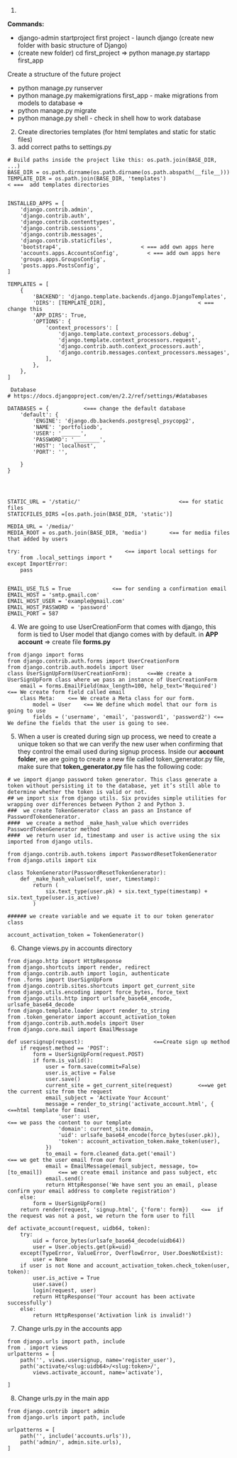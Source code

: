 1)
**Commands:**
- django-admin startproject first project  - launch django (create new folder with basic structure of Django) 
- (create new folder) cd first_project => python manage.py startapp first_app

Create a structure of the future project 

- python manage.py runserver
- python manage.py makemigrations first_app - make migrations from models to database =>
- python manage.py migrate
- python manage.py shell - check in shell how to work database


2) Create directories templates (for html templates and static for static files)
3) add correct paths to settings.py
```
# Build paths inside the project like this: os.path.join(BASE_DIR, ...)
BASE_DIR = os.path.dirname(os.path.dirname(os.path.abspath(__file__)))   
TEMPLATE_DIR = os.path.join(BASE_DIR, 'templates')                     < ===  add templates directories


INSTALLED_APPS = [
    'django.contrib.admin',
    'django.contrib.auth',
    'django.contrib.contenttypes',
    'django.contrib.sessions',
    'django.contrib.messages',
    'django.contrib.staticfiles',
    'bootstrap4',                         < === add own apps here
    'accounts.apps.AccountsConfig',         < === add own apps here
    'groups.apps.GroupsConfig',
    'posts.apps.PostsConfig',
]

TEMPLATES = [
    {
        'BACKEND': 'django.template.backends.django.DjangoTemplates',
        'DIRS': [TEMPLATE_DIR],                             < === change this
        'APP_DIRS': True,
        'OPTIONS': {
            'context_processors': [
                'django.template.context_processors.debug',
                'django.template.context_processors.request',
                'django.contrib.auth.context_processors.auth',
                'django.contrib.messages.context_processors.messages',
            ],
        },
    },
]

 Database
# https://docs.djangoproject.com/en/2.2/ref/settings/#databases

DATABASES = {           <=== change the default database
    'default': {
        'ENGINE': 'django.db.backends.postgresql_psycopg2',
        'NAME': 'portfoliodb',
        'USER': '______',
        'PASSWORD': '________',
        'HOST': 'localhost',
        'PORT': '',

    }
}




STATIC_URL = '/static/'                               <== for static files 
STATICFILES_DIRS =[os.path.join(BASE_DIR, 'static')]

MEDIA_URL = '/media/'
MEDIA_ROOT = os.path.join(BASE_DIR, 'media')       <== for media files that added by users

try:                                 <== import local settings for 
    from .local_settings import *
except ImportError:
    pass


EMAIL_USE_TLS = True             <== for sending a confirmation email
EMAIL_HOST = 'smtp.gmail.com'
EMAIL_HOST_USER = 'example@gmail.com'
EMAIL_HOST_PASSWORD = 'password'
EMAIL_PORT = 587

```

4) We are going to use UserCreationForm that comes with django, this form is tied to User model that django comes with by default. in **APP account** => create file **forms.py**

```
from django import forms
from django.contrib.auth.forms import UserCreationForm
from django.contrib.auth.models import User
class UserSignUpForm(UserCreationForm):     <==We create a UserSignUpForm class where we pass an instance of UserCreationForm
    email = forms.EmailField(max_length=100, help_text='Required')  <== We create form field called email 
    class Meta:    <== We create a Meta class for our form.
        model = User    <== We define which model that our form is going to use
        fields = ('username', 'email', 'password1', 'password2') <== We define the fields that the user is going to see.

```
5) When a user is created during sign up process, we need to create a unique token so that we can verify the new user when confirming that they control the email used during signup process. Inside our **account folder**, we are going to create a new file called token_generator.py file, make sure that **token_generator.py** file has the following code:

```
# we import django password token generator. This class generate a token without persisting it to the database, yet it’s still able to determine whether the token is valid or not. 
## we import six from django utils. Six provides simple utilities for wrapping over differences between Python 2 and Python 3.
###  we create TokenGenerator class an pass an Instance of PasswordTokenGenerator.
####  we create a method _make_hash_value which overrides PasswordTokenGenerator method
####  we return user id, timestamp and user is active using the six imported from django utils.

from django.contrib.auth.tokens import PasswordResetTokenGenerator
from django.utils import six

class TokenGenerator(PasswordResetTokenGenerator):  
    def _make_hash_value(self, user, timestamp):
        return (
            six.text_type(user.pk) + six.text_type(timestamp) + six.text_type(user.is_active)
        )
        
###### we create variable and we equate it to our token generator class
        
account_activation_token = TokenGenerator()

```
6) Change views.py in accounts directory 

```
from django.http import HttpResponse
from django.shortcuts import render, redirect
from django.contrib.auth import login, authenticate
from .forms import UserSignUpForm
from django.contrib.sites.shortcuts import get_current_site
from django.utils.encoding import force_bytes, force_text
from django.utils.http import urlsafe_base64_encode, urlsafe_base64_decode
from django.template.loader import render_to_string
from .token_generator import account_activation_token
from django.contrib.auth.models import User
from django.core.mail import EmailMessage

def usersignup(request):                      <==Create sign up method
    if request.method == 'POST':
        form = UserSignUpForm(request.POST)
        if form.is_valid():
            user = form.save(commit=False)
            user.is_active = False
            user.save()
            current_site = get_current_site(request)        <==we get the current site from the request
            email_subject = 'Activate Your Account'
            message = render_to_string('activate_account.html', {       <==html template for Email
                'user': user,                                                 <== we pass the content to our template
                'domain': current_site.domain,
                'uid': urlsafe_base64_encode(force_bytes(user.pk)),
                'token': account_activation_token.make_token(user),
            })
            to_email = form.cleaned_data.get('email')                    <== we get the user email from our form
            email = EmailMessage(email_subject, message, to=[to_email])     <== we create email instance and pass subject, etc
            email.send()
            return HttpResponse('We have sent you an email, please confirm your email address to complete registration')
    else:
        form = UserSignUpForm()
    return render(request, 'signup.html', {'form': form})    <==  if the request was not a post, we return the form user to fill
    
def activate_account(request, uidb64, token):
    try:
        uid = force_bytes(urlsafe_base64_decode(uidb64))
        user = User.objects.get(pk=uid)
    except(TypeError, ValueError, OverflowError, User.DoesNotExist):
        user = None
    if user is not None and account_activation_token.check_token(user, token):
        user.is_active = True
        user.save()
        login(request, user)
        return HttpResponse('Your account has been activate successfully')
    else:
        return HttpResponse('Activation link is invalid!')

```

7) Change urls.py in the accounts app

```
from django.urls import path, include
from . import views
urlpatterns = [
    path('', views.usersignup, name='register_user'),
    path('activate/<slug:uidb64>/<slug:token>/',
        views.activate_account, name='activate'),

]

```
8) Change urls.py in the main app

```
from django.contrib import admin
from django.urls import path, include

urlpatterns = [
    path('', include('accounts.urls')),
    path('admin/', admin.site.urls),
]
```
